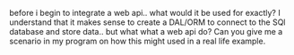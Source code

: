 before i begin to integrate a web api.. what would it be used for exactly? I understand that it makes sense to create a DAL/ORM to connect to the SQl database and store data.. but what what a web api do? Can you give me a scenario in my program on how this might used in a real life example.
